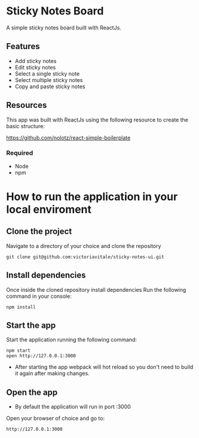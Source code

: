 Sticky Notes Board
=====================

A simple sticky notes board built with ReactJs.

## Features
- Add sticky notes
- Edit sticky notes
- Select a single sticky note
- Select multiple sticky notes
- Copy and paste sticky notes

## Resources
This app was built with ReactJs using the following resource to create the basic structure:

https://github.com/nolotz/react-simple-boilerplate

### Required
- Node
- npm


# How to run the application in your local enviroment

## Clone the project 
Navigate to a directory of your choice and clone the repository

```
git clone git@github.com:victoriavitale/sticky-notes-ui.git
```

## Install dependencies
Once inside the cloned repository install dependencies
Run the following command in your console:

```
npm install
```

## Start the app
Start the application running the following command:

```
npm start
open http://127.0.0.1:3000
```

- After starting the app webpack will hot reload so you don't need to build it again after making changes.

## Open the app
- By default the application will run in port :3000

Open your browser of choice and go to:

```
http://127.0.0.1:3000
```




